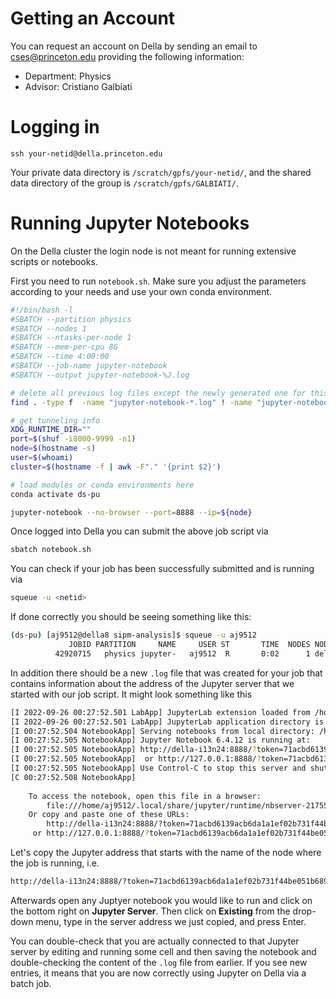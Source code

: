 # Getting an Account

You can request an account on Della by sending an email to [cses@princeton.edu](mailto:cses@princeton.edu) providing the following information:

- Department: Physics
- Advisor: Cristiano Galbiati

# Logging in

```
ssh your-netid@della.princeton.edu
```

Your private data directory is ```/scratch/gpfs/your-netid/```, and the shared data directory of the group is ```/scratch/gpfs/GALBIATI/```.

# Running Jupyter Notebooks

On the Della cluster the login node is not meant for running extensive scripts or notebooks.

First you need to run `notebook.sh`. Make sure you adjust the parameters according to your needs and use your own conda environment. 

```bash
#!/bin/bash -l
#SBATCH --partition physics
#SBATCH --nodes 1
#SBATCH --ntasks-per-node 1
#SBATCH --mem-per-cpu 8G
#SBATCH --time 4:00:00
#SBATCH --job-name jupyter-notebook
#SBATCH --output jupyter-notebook-%J.log

# delete all previous log files except the newly generated one for this job
find . -type f  -name "jupyter-notebook-*.log" ! -name "jupyter-notebook-${SLURM_JOB_ID}.log" -delete

# get tunneling info
XDG_RUNTIME_DIR=""
port=$(shuf -i8000-9999 -n1)
node=$(hostname -s)
user=$(whoami)
cluster=$(hostname -f | awk -F"." '{print $2}')

# load modules or conda environments here
conda activate ds-pu

jupyter-notebook --no-browser --port=8888 --ip=${node}
```

Once logged into Della you can submit the above job script via

```bash
sbatch notebook.sh
```

You can check if your job has been successfully submitted and is running via

```bash
squeue -u <netid>
```

If done correctly you should be seeing something like this: 

```bash
(ds-pu) [aj9512@della8 sipm-analysis]$ squeue -u aj9512
             JOBID PARTITION     NAME     USER ST       TIME  NODES NODELIST(REASON)
          42920715   physics jupyter-   aj9512  R       0:02      1 della-i13n24
```

In addition there should be a new `.log` file that was created for your job that contains information about the address of the Jupyter server that we started with our job script. It might look something like this

```bash
[I 2022-09-26 00:27:52.501 LabApp] JupyterLab extension loaded from /home/aj9512/.conda/envs/ds-pu/lib/python3.8/site-packages/jupyterlab
[I 2022-09-26 00:27:52.501 LabApp] JupyterLab application directory is /home/aj9512/.conda/envs/ds-pu/share/jupyter/lab
[I 00:27:52.504 NotebookApp] Serving notebooks from local directory: /home/aj9512/sipm-analysis
[I 00:27:52.505 NotebookApp] Jupyter Notebook 6.4.12 is running at:
[I 00:27:52.505 NotebookApp] http://della-i13n24:8888/?token=71acbd6139acb6da1a1ef02b731f44be051b689e149c8cd0
[I 00:27:52.505 NotebookApp]  or http://127.0.0.1:8888/?token=71acbd6139acb6da1a1ef02b731f44be051b689e149c8cd0
[I 00:27:52.505 NotebookApp] Use Control-C to stop this server and shut down all kernels (twice to skip confirmation).
[C 00:27:52.508 NotebookApp] 
    
    To access the notebook, open this file in a browser:
        file:///home/aj9512/.local/share/jupyter/runtime/nbserver-2175509-open.html
    Or copy and paste one of these URLs:
        http://della-i13n24:8888/?token=71acbd6139acb6da1a1ef02b731f44be051b689e149c8cd0
     or http://127.0.0.1:8888/?token=71acbd6139acb6da1a1ef02b731f44be051b689e149c8cd0
```

Let's copy the Jupyter address that starts with the name of the node where the job is running, i.e.

```bash
http://della-i13n24:8888/?token=71acbd6139acb6da1a1ef02b731f44be051b689e149c8cd0
```

Afterwards open any Juptyer notebook you would like to run and click on the bottom right on **Jupyter Server**. Then click on **Existing** from the drop-down menu, type in the server address we just copied, and press Enter.

You can double-check that you are actually connected to that Jupyter server by editing and running some cell and then saving the notebook and double-checking the content of the `.log` file from earlier. If you see new entries, it means that you are now correctly using Jupyter on Della via a batch job.